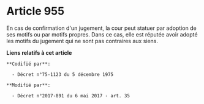 # Article 955

En cas de confirmation d'un jugement, la cour peut statuer par adoption de ses motifs ou par motifs propres. Dans ce cas,
elle est réputée avoir adopté les motifs du jugement qui ne sont pas contraires aux siens.

**Liens relatifs à cet article**

	**Codifié par**:

	  - Décret n°75-1123 du 5 décembre 1975

	**Modifié par**:

	  - Décret n°2017-891 du 6 mai 2017 - art. 35

